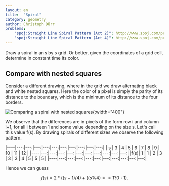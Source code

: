 ```yaml
---
layout: en
title:  "Spiral"
category: geometry
author: Christoph Dürr
problems:
    "spoj:Straight Line Spiral Pattern (Act 2)": http://www.spoj.com/problems/SPTTRN2/
    "spoj:Straight Line Spiral Pattern (Act 4)": http://www.spoj.com/problems/SPTTRN4/
---
```


Draw a spiral in an s by s grid.  Or better, given the coordinates of a grid cell, determine in constant time its color.

## Compare with nested squares

Consider a different drawing, where in the grid we draw alternating black and white nested squares. Here the color of a pixel is simply the parity of its distance to the boundary, which is the minimum of its distance to the four borders.

![]({{site.images}}spiral.svg "Comparing a spiral with nested squares" ){:width="400"}

We observe that the differences are in pixels of the form row i and column i+1, for all i between 1 and  some value depending on the size s.  Let's call this value f(s).   By drawing spirals of different sizes we observe the following pattern.

|----|---:|---:|---:|---:|---:|---:|---:|---:|---:|---:|
|  s |  3 |  4 |  5 |  6 |  7 |  8 |  9 | 10 | 11 | 12 |
|----|---:|---:|---:|---:|---:|---:|---:|---:|---:|---:|
|f(s)|  1 |  1 |  2 |  3 |  3 |  3 |  4 |  5 |  5 |  5 |
|----|---:|---:|---:|---:|---:|---:|---:|---:|---:|---:|

Hence we can guess

$$ f(s) =  2 * ((s - 1) / 4) + ( (s \% 4)  == 1 ? 0 : 1). $$


